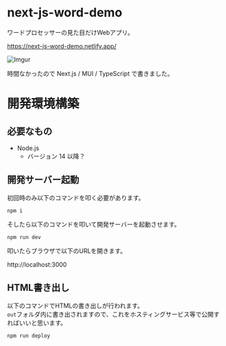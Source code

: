 # next-js-word-demo

ワードプロセッサーの見た目だけWebアプリ。

https://next-js-word-demo.netlify.app/

![Imgur](https://imgur.com/79ztlTt.png)

時間なかったので Next.js / MUI / TypeScript で書きました。

# 開発環境構築

## 必要なもの

- Node.js
    - バージョン 14 以降？

## 開発サーバー起動

初回時のみ以下のコマンドを叩く必要があります。

```
npm i
```

そしたら以下のコマンドを叩いて開発サーバーを起動させます。

```
npm run dev
```

叩いたらブラウザで以下のURLを開きます。

http://localhost:3000

## HTML書き出し

以下のコマンドでHTMLの書き出しが行われます。  
`out`フォルダ内に書き出されますので、これをホスティングサービス等で公開すればいいと思います。

```
npm run deploy
```
